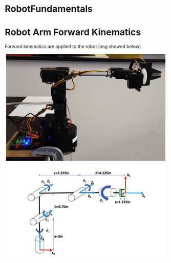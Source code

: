 # RobotFundamentals

# Robot Arm Forward Kinematics
Forward kinematics are applied to the robot (img showed below) 

![alt text](img/Snip20170723_3.png "Robot arm")

![alt text](img/Snip20170723_1.png "Robot arm")
